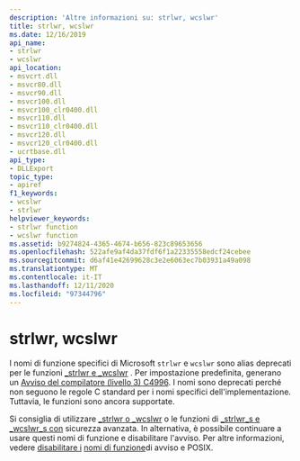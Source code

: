 ```yaml
---
description: 'Altre informazioni su: strlwr, wcslwr'
title: strlwr, wcslwr
ms.date: 12/16/2019
api_name:
- strlwr
- wcslwr
api_location:
- msvcrt.dll
- msvcr80.dll
- msvcr90.dll
- msvcr100.dll
- msvcr100_clr0400.dll
- msvcr110.dll
- msvcr110_clr0400.dll
- msvcr120.dll
- msvcr120_clr0400.dll
- ucrtbase.dll
api_type:
- DLLExport
topic_type:
- apiref
f1_keywords:
- wcslwr
- strlwr
helpviewer_keywords:
- strlwr function
- wcslwr function
ms.assetid: b9274824-4365-4674-b656-823c89653656
ms.openlocfilehash: 522afe9af4da37fdf6f1a22335558edcf24cebee
ms.sourcegitcommit: d6af41e42699628c3e2e6063ec7b03931a49a098
ms.translationtype: MT
ms.contentlocale: it-IT
ms.lasthandoff: 12/11/2020
ms.locfileid: "97344796"
---
```

# <a name="strlwr-wcslwr"></a>strlwr, wcslwr

I nomi di funzione specifici di Microsoft `strlwr` e `wcslwr` sono alias deprecati per le funzioni [_strlwr e _wcslwr](strlwr-wcslwr-mbslwr-strlwr-l-wcslwr-l-mbslwr-l.md) . Per impostazione predefinita, generano un [Avviso del compilatore (livello 3) C4996](../../error-messages/compiler-warnings/compiler-warning-level-3-c4996.md). I nomi sono deprecati perché non seguono le regole C standard per i nomi specifici dell'implementazione. Tuttavia, le funzioni sono ancora supportate.

Si consiglia di utilizzare [_strlwr o _wcslwr](strlwr-wcslwr-mbslwr-strlwr-l-wcslwr-l-mbslwr-l.md) o le funzioni di [_strlwr_s e _wcslwr_s con](strlwr-s-strlwr-s-l-mbslwr-s-mbslwr-s-l-wcslwr-s-wcslwr-s-l.md) sicurezza avanzata. In alternativa, è possibile continuare a usare questi nomi di funzione e disabilitare l'avviso. Per altre informazioni, vedere [disabilitare i](../../error-messages/compiler-warnings/compiler-warning-level-3-c4996.md#turn-off-the-warning) [nomi di funzione](../../error-messages/compiler-warnings/compiler-warning-level-3-c4996.md#posix-function-names)di avviso e POSIX.
